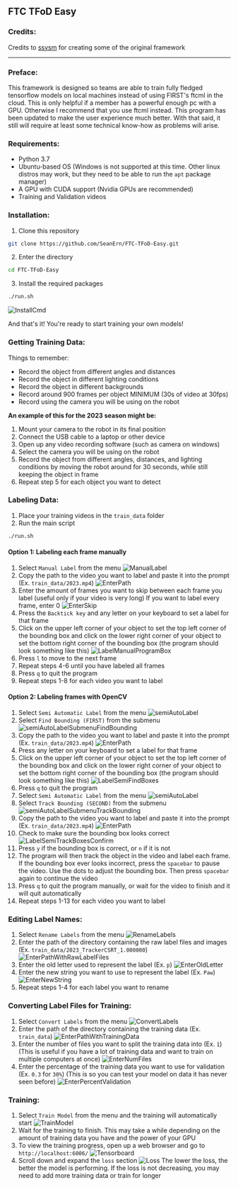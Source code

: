 ## FTC TFoD Easy

### Credits:
Credits to [ssysm](github.com/ssysm) for creating some of the original framework

***
### Preface:
This framework is designed so teams are able to train fully fledged tensorflow models on local machines instead of using FIRST's ftcml in the cloud. This is only helpful if a member has a powerful enough pc with a GPU. Otherwise I recommend that you use ftcml instead. This program has been updated to make the user experience much better. With that said, it still will require at least some technical know-how as problems will arise.


### Requirements:
- Python 3.7
- Ubuntu-based OS (Windows is not supported at this time. Other linux distros may work, but they need to be able to run the `apt` package manager)
- A GPU with CUDA support (Nvidia GPUs are recommended)
- Training and Validation videos

### Installation:
1. Clone this repository
```bash
git clone https://github.com/SeanErn/FTC-TFoD-Easy.git
```
2. Enter the directory
```bash
cd FTC-TFoD-Easy
```
3. Install the required packages
```bash
./run.sh
```
![InstallCmd](.readmePics/InstallCmd.png "InstallCmd")

And that's it! You're ready to start training your own models!

### Getting Training Data:
Things to remember:
- Record the object from different angles and distances
- Record the object in different lighting conditions
- Record the object in different backgrounds
- Record around 900 frames per object MINIMUM (30s of video at 30fps)
- Record using the camera you will be using on the robot

**An example of this for the 2023 season might be:<br>**
1. Mount your camera to the robot in its final position
2. Connect the USB cable to a laptop or other device
3. Open up any video recording software (such as camera on windows)
4. Select the camera you will be using on the robot
5. Record the object from different angles, distances, and lighting conditions by moving the robot around for 30 seconds, while still keeping the object in frame
6. Repeat step 5 for each object you want to detect

### Labeling Data:
1. Place your training videos in the `train_data` folder
2. Run the main script
```bash
./run.sh
```

#### Option 1: Labeling each frame manually
1. Select `Manual Label` from the menu
![ManualLabel](.readmePics/ManualLabel.png "ManualLabel")
2. Copy the path to the video you want to label and paste it into the prompt (Ex. `train_data/2023.mp4`)
![EnterPath](.readmePics/EnterPath.png "EnterPath")
3. Enter the amount of frames you want to skip between each frame you label (useful only if your video is very long) If you want to label every frame, enter 0
![EnterSkip](.readmePics/EnterSkip.png "EnterSkip")
4. Press the `Backtick key` and any letter on your keyboard to set a label for that frame
5. Click on the upper left corner of your object to set the top left corner of the bounding box and click on the lower right corner of your object to set the bottom right corner of the bounding box (the program should look something like this)
![LabelManualProgramBox](.readmePics/LabelManualProgramBox.png "LabelManualProgramBox")
6. Press `l` to move to the next frame
7. Repeat steps 4-6 until you have labeled all frames
8. Press `q` to quit the program
9. Repeat steps 1-8 for each video you want to label

#### Option 2: Labeling frames with OpenCV
1. Select `Semi Automatic Label` from the menu
![semiAutoLabel](.readmePics/semiAutoLabel.png "semiAutoLabel")
2. Select `Find Bounding (FIRST)` from the submenu
![semiAutoLabelSubmenuFindBounding](.readmePics/semiAutoLabelSubmenuFindBounding.png "semiAutoLabelSubmenuFindBounding")
3. Copy the path to the video you want to label and paste it into the prompt (Ex. `train_data/2023.mp4`)
![EnterPath](.readmePics/EnterPath.png "EnterPath")
4. Press any letter on your keyboard to set a label for that frame
5. Click on the upper left corner of your object to set the top left corner of the bounding box and click on the lower right corner of your object to set the bottom right corner of the bounding box (the program should look something like this)
![LabelSemiFindBoxes](.readmePics/LabelSemiFindBoxes.png "LabelSemiFindBoxes")
6. Press `q` to quit the program
7. Select `Semi Automatic Label` from the menu
![semiAutoLabel](.readmePics/semiAutoLabel.png "semiAutoLabel")
8. Select `Track Bounding (SECOND)` from the submenu
![semiAutoLabelSubmenuTrackBounding](.readmePics/semiAutoLabelSubmenuTrackBounding.png "semiAutoLabelSubmenuTrackBounding")
9. Copy the path to the video you want to label and paste it into the prompt (Ex. `train_data/2023.mp4`)
![EnterPath](.readmePics/EnterPath.png "EnterPath")
10. Check to make sure the bounding box looks correct
![LabelSemiTrackBoxesConfirm](.readmePics/LabelSemiTrackBoxesConfirm.png "LabelSemiTrackBoxesConfirm")
11. Press `y` if the bounding box is correct, or `n` if it is not
12. The program will then track the object in the video and label each frame. If the bounding box ever looks incorrect, press the `spacebar` to pause the video. Use the dots to adjust the bounding box. Then press `spacebar` again to continue the video
13. Press `q` to quit the program manually, or wait for the video to finish and it will quit automatically
14. Repeat steps 1-13 for each video you want to label

### Editing Label Names:
1. Select `Rename Labels` from the menu
![RenameLabels](.readmePics/RenameLabels.png "RenameLabels")
2. Enter the path of the directory containing the raw label files and images (Ex. `train_data/2023_TrackerCSRT_1.000000`)
![EnterPathWithRawLabelFiles](.readmePics/EnterPathWithRawLabelFiles.png "EnterPathWithRawLabelFiles")
3. Enter the old letter used to represent the label (Ex. `p`)
![EnterOldLetter](.readmePics/EnterOldLetter.png "EnterOldLetter")
4. Enter the new string you want to use to represent the label (Ex. `Paw`)
![EnterNewString](.readmePics/EnterNewString.png "EnterNewString")
5. Repeat steps 1-4 for each label you want to rename

### Converting Label Files for Training:
1. Select `Convert Labels` from the menu
![ConvertLabels](.readmePics/ConvertLabels.png "ConvertLabels")
2. Enter the path of the directory containing the training data (Ex. `train_data`)
![EnterPathWithTrainingData](.readmePics/EnterPathWithTrainingData.png "EnterPathWithTrainingData")
3. Enter the number of files you want to split the training data into (Ex. `1`) (This is useful if you have a lot of training data and want to train on multiple computers at once)
![EnterNumFiles](.readmePics/EnterNumFiles.png "EnterNumFiles")
4. Enter the percentage of the training data you want to use for validation (Ex. `0.3` for `30%`) (This is so you can test your model on data it has never seen before)
![EnterPercentValidation](.readmePics/EnterPercentValidation.png "EnterPercentValidation")

### Training:
1. Select `Train Model` from the menu and the training will automatically start
![TrainModel](.readmePics/TrainModel.png "TrainModel")
2. Wait for the training to finish. This may take a while depending on the amount of training data you have and the power of your GPU
3. To view the training progress, open up a web browser and go to `http://localhost:6006/`
![Tensorboard](.readmePics/Tensorboard.png "Tensorboard")
4. Scroll down and expand the `loss` section
![Loss](.readmePics/Loss.png "Loss")
The lower the loss, the better the model is performing. If the loss is not decreasing, you may need to add more training data or train for longer



